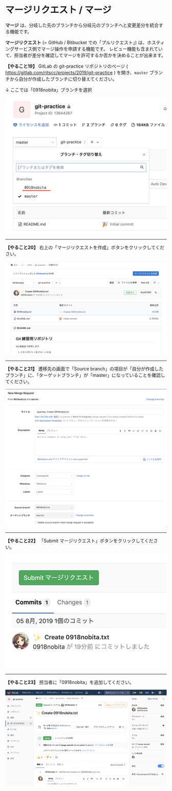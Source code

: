 # マージリクエスト / マージ

**マージ** は、分岐した先のブランチから分岐元のブランチへと変更差分を統合する機能です。

**マージリクエスト** (= GitHub / Bitbucket での「プルリクエスト」) は、ホスティングサービス側でマージ操作を申請する機能です。
レビュー機能も含まれていて、担当者が差分を確認してマージを許可するか否かを決めることが出来ます。

**【やること19】** GitLab の git-practice リポジトリのページ ( https://gitlab.com/ritscc/projects/2019/git-practice ) を開き、`master` ブランチから自分が作成したブランチに切り替えてください。

↓ ここでは「0918nobita」ブランチを選択

![ブランチ切り替え画面](./media/branch-switching.png)

---

**【やること20】** 右上の「マージリクエストを作成」ボタンをクリックしてください。

![マージリクエストボタン](./media/merge-req-btn.png)

---

**【やること21】** 遷移先の画面で「Source branch」の項目が「自分が作成したブランチ」に、「ターゲットブランチ」が「master」になっていることを確認してください。

![確認画面](./media/new-merge-req.png)

---

**【やること22】** 「Submit マージリクエスト」ボタンをクリックしてください。

![submitボタン](./media/submit-btn.png)

---

**【やること23】** 担当者に「0918nobita」を追加してください。

![担当者確認](./media/asignee.png)
